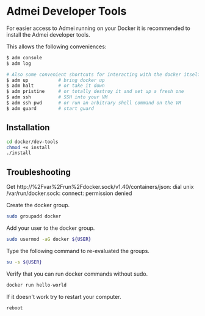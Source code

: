 # Admei Developer Tools

For easier access to Admei running on your Docker it is recommended to install
the Admei developer tools.

This allows the following conveniences:

```bash
$ adm console
$ adm log

# Also some convenient shortcuts for interacting with the docker itself:
$ adm up           # bring docker up
$ adm halt         # or take it down
$ adm pristine     # or totally destroy it and set up a fresh one
$ adm ssh          # SSH into your VM
$ adm ssh pwd      # or run an arbitrary shell command on the VM
$ adm guard        # start guard
```

## Installation

```bash
cd docker/dev-tools
chmod +x install
./install
```

## Troubleshooting

Get http://%2Fvar%2Frun%2Fdocker.sock/v1.40/containers/json: dial unix /var/run/docker.sock: connect: permission denied

Create the docker group.

```bash
sudo groupadd docker
```

Add your user to the docker group.

```bash
sudo usermod -aG docker ${USER}
```

Type the following command to re-evaluated the groups.

```bash
su -s ${USER}
```

Verify that you can run docker commands without sudo.

```bash
docker run hello-world
```

If it doesn't work try to restart your computer.

```bash
reboot
```
